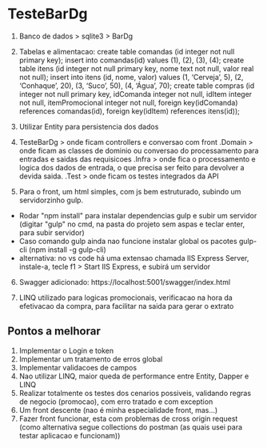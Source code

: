 # TesteBarDg

1. Banco de dados > sqlite3 > BarDg

2. Tabelas e alimentacao:
  create table comandas (id integer not null primary key);
  insert into comandas(id) values (1), (2), (3), (4);
  create table itens (id integer not null primary key, nome text not null, valor real not null);
  insert into itens (id, nome, valor) values (1, ‘Cerveja’, 5), (2, ‘Conhaque’, 20), (3, ‘Suco’, 50), (4, ‘Água’, 70);
  create table compras (id integer not null primary key, idComanda integer not null, idItem integer not null, itemPromocional integer not null, foreign key(idComanda) references comandas(id), foreign key(idItem) references itens(id));
  
3. Utilizar Entity para persistencia dos dados

4. TesteBarDg > onde ficam controllers e conversao com front
    .Domain > onde ficam as classes de dominio ou conversao do processamento para entradas e saidas das requisicoes
    .Infra > onde fica o processamento e logica dos dados de entrada, o que precisa ser feito para devolver a devida saida.
    .Test > onde ficam os testes integrados da API

5. Para o front, um html simples, com js bem estruturado, subindo um servidorzinho gulp.
  - Rodar "npm install" para instalar dependencias gulp e subir um servidor (digitar "gulp" no cmd, na pasta do projeto sem aspas e teclar enter, para subir servidor)
  - Caso comando gulp ainda nao funcione instalar global os pacotes gulp-cli (npm install -g gulp-cli)
  - alternativa: no vs code há uma extensao chamada IIS Express Server, instale-a, tecle f1 > Start IIS Express, e subirá um servidor

6. Swagger adicionado: https://localhost:5001/swagger/index.html

7. LINQ utilizado para logicas promocionais, verificacao na hora da efetivacao da compra, para facilitar na saida para gerar o extrato



## Pontos a melhorar
1. Implementar o Login e token
2. Implementar um tratamento de erros global
3. Implementar validacoes de campos
4. Nao utilizar LINQ, maior queda de performance entre Entity, Dapper e LINQ
5. Realizar totalmente os testes dos cenarios possiveis, validando regras de negocio (promocao), com erro tratado e com exception
6. Um front descente (nao é minha especialidade front, mas...)
7. Fazer front funcionar, esta com problemas de cross origin request (como alternativa segue collections do postman (as quais usei para testar aplicacao e funcionam))